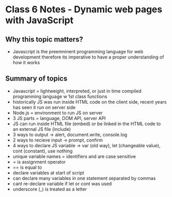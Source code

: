# Class 6 Notes - Dynamic web pages with JavaScript

## Why this topic matters?

- Javascript is the preemninent programming language for web development therefore its imperative to have a proper understanding of how it works

## Summary of topics

- Javascript = lightweight, interpreted, or just in time compiled programming language w 1st class functions
- historically JS was run inside HTML code on the client side, recent years has seen it run on server side
- Node.js = environment to run JS on server
- 3 JS parts = language, DOM API, server API
- JS can run inside HTML file (embed) or be linked in the HTML code to an external JS file (include)
- 3 ways to output -> alert, document.write, console.log
- 2 ways to recieve input -> prompt, confirm
- 4 ways to declare JS variable -> var (old way), let (changeable value), cont (constant), use nothing
- unique variable names = identifiers and are case sensitive
- = is assignment operator
- == is equal to
- declare variables at start of script
- can declare many variables in one statement separated by commas
- cant re-declare variable if let or cont was used
- underscore (_) is treated as a letter
